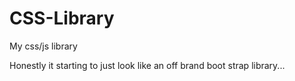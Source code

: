 # CSS-Library
My css/js library

Honestly it starting to just look like an off brand boot strap library...
